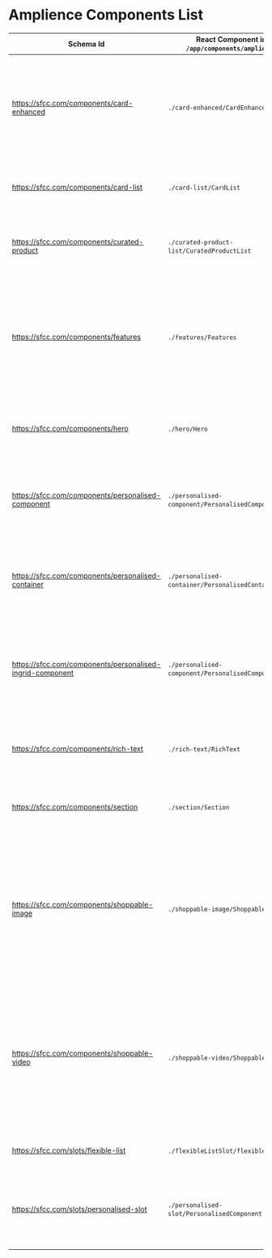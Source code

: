 # Amplience Components List

| Schema Id | React Component in `/app/components/amplience` | Description |
|-----------|-----------------|-------------|
| https://sfcc.com/components/card-enhanced | `./card-enhanced/CardEnhanced` | ![Card Enhanced](./media/components-card-enhanced.png) An enhanced card with localisation, responsive imaging, point of interest cropping and layout options|
| https://sfcc.com/components/card-list | `./card-list/CardList` | ![Card List](./media/components-card-list.png) Displaying a list of Card Enhanced in an horizontal stack |
| https://sfcc.com/components/curated-product | `./curated-product-list/CuratedProductList` | ![Curated Product List](./media/components-curated-product-list.png) A list of manually curated products from SFCC |
| https://sfcc.com/components/features | `./features/Features` | ![Features List](./media/Features.png) ![Features Buttons](./media/Features2.png) Component displaying a list of features (icon, title, text, link) with two possible views, listing or buttons |
| https://sfcc.com/components/hero | `./hero/Hero` | ![Hero](./media/components-hero.png) Hero banner with an image, a localised title and a list of localised actions |
| https://sfcc.com/components/personalised-component | `./personalised-component/PersonalisedComponent` | A component that contains variants associated to customer groups to display personalised content |
| https://sfcc.com/components/personalised-container | `./personalised-container/PersonalisedContainer` | A container that contains variants associated to customer groups to display personalised content |
| https://sfcc.com/components/personalised-ingrid-component | `./personalised-component/PersonalisedComponent` | A component that contains variants associated to customer groups to display personalised content, but only for grid items |
| https://sfcc.com/components/rich-text| `./rich-text/RichText` | Component using the dc-extension-rich-text with Markdown and visual editing |
| https://sfcc.com/components/section | `./section/Section` | ![Section](./media/components-section.png) A block of text with a localised title and localised subtitle|
| https://sfcc.com/components/shoppable-image | `./shoppable-image/ShoppableImage` | A component that allows the merchandizer to add hotspot links to an image. Links may point to Commerce products & catagories, as well as simple tooltips and external URLs.  |
| https://sfcc.com/components/shoppable-video | `./shoppable-video/ShoppableVideo` | A component that allows the merchandizer to add hotspot links to a video. Links may point to Commerce products & catagories, as well as simple tooltips and external URLs.  |
| https://sfcc.com/slots/flexible-list | `./flexibleListSlot/flexibleListSlot` | A slot that contains a flexible list of content |
| https://sfcc.com/slots/personalised-slot | `./personalised-slot/PersonalisedComponent` | A slot that contains variants associated to customer groups to display personalised content |

